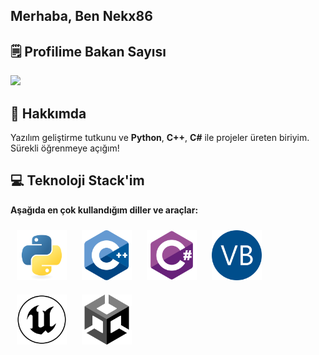 ## Merhaba, Ben Nekx86
## 🗒️ Profilime Bakan Sayısı
![](https://komarev.com/ghpvc/?username=Nekx86&color=green)
## 🚀 Hakkımda
Yazılım geliştirme tutkunu ve **Python**, **C++**, **C#** ile projeler üreten biriyim. Sürekli öğrenmeye açığım!

## 💻 Teknoloji Stack'im
**Aşağıda en çok kullandığım diller ve araçlar:**
<div align="left">
  <img src="https://raw.githubusercontent.com/devicons/devicon/master/icons/python/python-original.svg" alt="Python" width="80" height="80" style="margin: 10px;"/>
  <img src="https://raw.githubusercontent.com/devicons/devicon/master/icons/cplusplus/cplusplus-original.svg" alt="C++" width="80" height="80" style="margin: 10px;"/>
  <img src="https://raw.githubusercontent.com/devicons/devicon/master/icons/csharp/csharp-original.svg" alt="C#" width="80" height="80" style="margin: 10px;"/>
  <img src="https://raw.githubusercontent.com/devicons/devicon/refs/heads/master/icons/visualbasic/visualbasic-plain.svg" alt="Visual Basic" width="80" height="80" style="margin: 10px;"/>
  <img src="https://raw.githubusercontent.com/devicons/devicon/refs/heads/master/icons/unrealengine/unrealengine-original.svg" alt="UE" width="80" height="80" style="margin: 10px;"/>
  <img src="https://raw.githubusercontent.com/devicons/devicon/refs/heads/master/icons/unity/unity-original.svg" alt="Unity" width="80" height="80" style="margin: 10px;"/>
</div>
